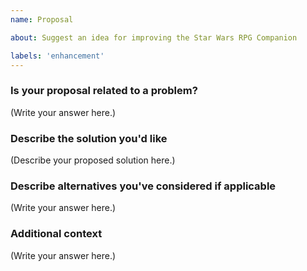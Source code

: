 ```yaml
---
name: Proposal

about: Suggest an idea for improving the Star Wars RPG Companion

labels: 'enhancement'
---
```


### Is your proposal related to a problem?

(Write your answer here.)

### Describe the solution you'd like

(Describe your proposed solution here.)

### Describe alternatives you've considered if applicable

(Write your answer here.)

### Additional context

(Write your answer here.)
